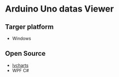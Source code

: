 # Arduino Uno datas Viewer

## Targer platform
- Windows

## Open Source
- [lvcharts](https://lvcharts.net/)
- WPF C#